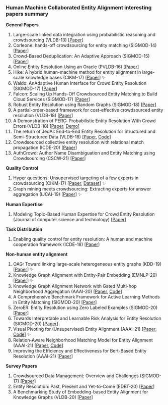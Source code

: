 ### Human Machine Collaborated Entity Alignment interesting papers summary
__General Papers__
1. Large-scale linked data integration using probabilistic reasoning and crowdsourcing (VLDB-13) [[Paper](https://www.researchgate.net/publication/257457919_Large-scale_linked_data_integration_using_probabilistic_reasoning_and_crowdsourcing)]
2. Corleone: hands-off crowdsourcing for entity matching (SIGMOD-14) [[Paper](https://ftp.cs.wisc.edu/machine-learning/shavlik-group/gokhale.sigmod14.pdf)]
3. Crowd-Based Deduplication: An Adaptive Approach (SIGMOD-15) [[Paper](https://dl.acm.org/doi/pdf/10.1145/2723372.2723739)]
4. Online Entity Resolution Using an Oracle (PVLDB-16) [[Paper](http://www.vldb.org/pvldb/vol9/p384-firmani.pdf)]
5. Hike: A hybrid human-machine method for entity alignment in large-scale knowledge bases (CIKM-17) [[Paper](https://dl.acm.org/doi/pdf/10.1145/3132847.3132912?casa_token=t0SoJF2WayAAAAAA:yhviz0jakhcWfhGgec3viKFPZIenM4QBegX3_519-3oolRl8DQIzmgJhTBKTR0Tm97EIrEU73lRq)] ✨
6. Waldo: AnAdaptive Human Interface for Crowd Entity Resolution (SIGMOD-17) [[Paper](http://ilpubs.stanford.edu:8090/1137/1/ERMultiItemTechRep.pdf)]
7. Falcon: Scaling Up Hands-Off Crowdsourced Entity Matching to Build Cloud Services (SIGMOD-17) [[Paper](https://dl.acm.org/doi/pdf/10.1145/3035918.3035960)]
8. Robust Entity Resolution using Random Graphs (SIGMOD-18) [[Paper](https://dl.acm.org/doi/pdf/10.1145/3183713.3183755?casa_token=YRxBweqABmkAAAAA:_k32o0x-rUDBGRDJAWtUjUUlMVqUDFXJ-s71jR1oqyPnfLrvxpjJ08ZOmxdx3LzAGYt-xN28l4LJ-g)]
9. A partial-order-based framework for cost-effective crowdsourced entity resolution (VLDB-18) [[Paper](https://link.springer.com/content/pdf/10.1007/s00778-018-0509-6.pdf)]
10. A Demonstration of PERC: Probabilistic Entity Resolution With Crowd Errors (VLDB-18) [[Paper](https://dl.acm.org/doi/pdf/10.14778/3229863.3236225?casa_token=TcGvPimpEv0AAAAA:QLybjopBNLAnSFXO9MMW3bJwealx1xcgWu8dFwFsds5EjHYCWDu1-QE5HK9PNsm7CXu-hTSdhW0l), [Demo](https://www.youtube.com/watch?v=rQ7nu3b8zXY)]
11. The return of JedAI: End-to-End Entity Resolution for Structured and Semi-Structured Data (VLDB-18) [[Paper](http://www.vldb.org/pvldb/vol11/p1950-papadakis.pdf), [Code](https://github.com/scify/JedAIToolkit)]
12. Crowdsourced collective entity resolution with relational match propagation (ICDE-20) [[Paper](https://ieeexplore.ieee.org/stamp/stamp.jsp?arnumber=9101689&casa_token=qG7UH84vy7gAAAAA:sOQWwszuj8DwkuCDoA21ggeS1MGcapCi4o0KvZSPekEeImXSAGVckrtmgekQR5jq1wzDRI0x&tag=1)]
13. AuthCrowd: Author Name Disambiguation and Entity Matching using Crowdsourcing (CSCW-21) [[Paper](http://repository.essex.ac.uk/30049/1/Conference_Paper_IEEE_CSCWD21_AuthCrowd.pdf)]


__Quality Control__
1. Hyper questions: Unsupervised targeting of a few experts in crowdsourcing (CIKM-17) [[Paper](https://dl.acm.org/doi/pdf/10.1145/3132847.3132971?casa_token=FdB1Velr2DMAAAAA:jmZ2O_15E1L2fdltfcIlD1PYlEhuz9Tgu096nss2Y2OvxOhC0AgA2u7NjWj8ICp-0O-u4_lJOMoc), [Dataset](http://www.ml.ist.i.kyoto-u.ac.jp/en/en-research/li2017cikm)] ✨
2. Graph mining meets crowdsourcing: Extracting experts for answer aggregation (IJCAI-19) [[Paper](https://www.ijcai.org/Proceedings/2019/0177.pdf)] ✨

__Human Expertise__
1. Modeling Topic-Based Human Expertise for Crowd Entity Resolution (Journal of computer science and technology) [[Paper](https://link.springer.com/content/pdf/10.1007/s11390-018-1882-8.pdf)]

__Task Distribution__
1. Enabling quality control for entity resolution: A human and machine cooperation framework (ICDE-18) [[Paper](https://ieeexplore.ieee.org/stamp/stamp.jsp?arnumber=9101689&casa_token=qG7UH84vy7gAAAAA:sOQWwszuj8DwkuCDoA21ggeS1MGcapCi4o0KvZSPekEeImXSAGVckrtmgekQR5jq1wzDRI0x&tag=1)]

__Non-human entity alignment__
1. OAG: Toward linking large-scale heterogeneous entity graphs (KDD-19) [[Paper](https://dl.acm.org/doi/pdf/10.1145/3292500.3330785?casa_token=BzW8VdjJEX0AAAAA:T5eQvzhVc1aCBnAPHRmFWKSH4P7R9syPN9DHRt10DHa4tQk6OJJsKZp5nuTh2PEi0q_INTOtWDEK)] ✨
2. Knowledge Graph Alignment with Entity-Pair Embedding (EMNLP-20) [[Paper](https://www.aclweb.org/anthology/2020.emnlp-main.130.pdf)] ✨
3. Knowledge Graph Alignment Network with Gated Multi-hop Neighborhood Aggregation (AAAI-20) [[Paper](https://arxiv.org/pdf/1911.08936.pdf), [Code](https://github.com/nju-websoft/AliNet)] 
4. A Comprehensive Benchmark Framework for Active Learning Methods in Entity Matching (SIGMOD-20) [[Paper](https://arxiv.org/pdf/2003.13114.pdf)]
5. ZeroER: Entity Resolution using Zero Labeled Examples (SIGMOD-20) [[Paper](https://arxiv.org/pdf/1908.06049.pdf)]
6. Towards Interpretable and Learnable Risk Analysis for Entity Resolution (SIGMOD-20) [[Paper](https://arxiv.org/pdf/1912.02947.pdf)]
7. Visual Pivoting for (Unsupervised) Entity Alignment (AAAI-21) [[Paper](https://arxiv.org/pdf/2009.13603.pdf), [Code](https://github.com/cambridgeltl/eva)] ✨
8. Relation-Aware Neighborhood Matching Model for Entity Alignment (AAAI-21) [[Paper](https://arxiv.org/pdf/2012.08128.pdf), [Code](https://github.com/Peter7Yao/RNM)]
9. Improving the Efficiency and Effectiveness for Bert-Based Entity Resolution (AAAI-21) [[Paper](https://www.aaai.org/AAAI21Papers/AAAI-7273.LiB.pdf)]


__Survey Papers__
1. Crowdsourced Data Management: Overview and Challenges (SIGMOD-17) [[Paper](https://zhydhkcws.github.io/tutorial/sigmod_tutorial.pdf)]
2. Entity Resolution: Past, Present and Yet-to-Come (EDBT-20) [[Paper](http://helios.mi.parisdescartes.fr/~themisp/publications/edbt20-summary.pdf)]
3. A Benchmarking Study of Embedding-based Entity Alignment for Knowledge Graphs (VLDB-20) [[Paper](https://arxiv.org/pdf/2003.07743.pdf)]
